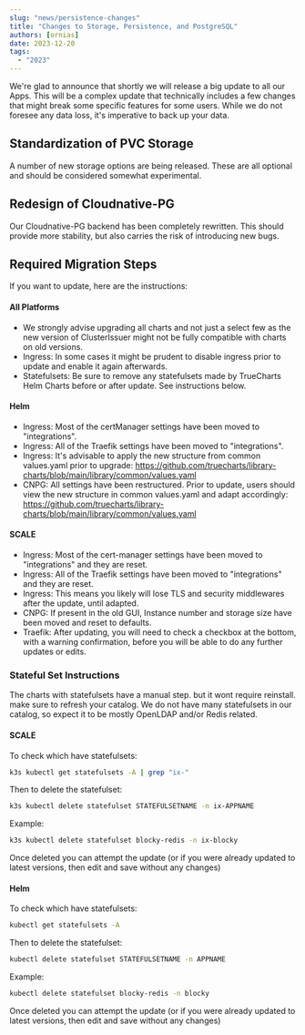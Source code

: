 ```yaml
---
slug: "news/persistence-changes"
title: "Changes to Storage, Persistence, and PostgreSQL"
authors: [ornias]
date: 2023-12-20
tags:
  - "2023"
---
```


We're glad to announce that shortly we will release a big update to all our Apps. This will be a complex update that technically includes a few changes that might break some specific features for some users. While we do not foresee any data loss, it's imperative to back up your data.

## Standardization of PVC Storage

A number of new storage options are being released. These are all optional and should be considered somewhat experimental.

## Redesign of Cloudnative-PG

Our Cloudnative-PG backend has been completely rewritten. This should provide more stability, but also carries the risk of introducing new bugs.

## Required Migration Steps

If you want to update, here are the instructions:

#### All Platforms

- We strongly advise upgrading all charts and not just a select few as the new version of ClusterIssuer might not be fully compatible with charts on old versions.
- Ingress: In some cases it might be prudent to disable ingress prior to update and enable it again afterwards.
- Statefulsets: Be sure to remove any statefulsets made by TrueCharts Helm Charts before or after update. See instructions below.

#### Helm

- Ingress: Most of the certManager settings have been moved to "integrations".
- Ingress: All of the Traefik settings have been moved to "integrations".
- Ingress: It's advisable to apply the new structure from common values.yaml prior to upgrade: https://github.com/truecharts/library-charts/blob/main/library/common/values.yaml
- CNPG: All settings have been restructured. Prior to update, users should view the new structure in common values.yaml and adapt accordingly: https://github.com/truecharts/library-charts/blob/main/library/common/values.yaml

#### SCALE

- Ingress: Most of the cert-manager settings have been moved to "integrations" and they are reset.
- Ingress: All of the Traefik settings have been moved to "integrations" and they are reset.
- Ingress: This means you likely will lose TLS and security middlewares after the update, until adapted.
- CNPG: If present in the old GUI, Instance number and storage size have been moved and reset to defaults.
- Traefik: After updating, you will need to check a checkbox at the bottom, with a warning confirmation, before you will be able to do any further updates or edits.

### Stateful Set Instructions

The charts with statefulsets have a manual step. but it wont require reinstall. make sure to refresh your catalog.
We do not have many statefulsets in our catalog, so expect it to be mostly OpenLDAP and/or Redis related.

#### SCALE

To check which have statefulsets:

```bash
k3s kubectl get statefulsets -A | grep "ix-"
```

Then to delete the statefulset:

```bash
k3s kubectl delete statefulset STATEFULSETNAME -n ix-APPNAME
```

Example:

```bash
k3s kubectl delete statefulset blocky-redis -n ix-blocky
```

Once deleted you can attempt the update (or if you were already updated to latest versions, then edit and save without any changes)

#### Helm

To check which have statefulsets:

```bash
kubectl get statefulsets -A
```

Then to delete the statefulset:

```bash
kubectl delete statefulset STATEFULSETNAME -n APPNAME
```

Example:

```bash
kubectl delete statefulset blocky-redis -n blocky
```

Once deleted you can attempt the update (or if you were already updated to latest versions, then edit and save without any changes)
